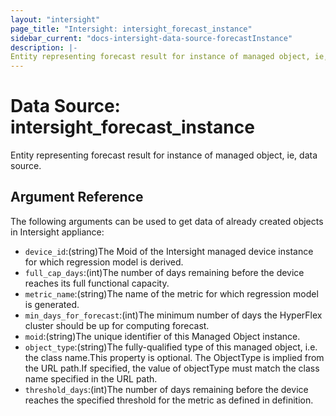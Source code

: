 ```yaml
---
layout: "intersight"
page_title: "Intersight: intersight_forecast_instance"
sidebar_current: "docs-intersight-data-source-forecastInstance"
description: |-
Entity representing forecast result for instance of managed object, ie, data source.
---
```


# Data Source: intersight_forecast_instance
Entity representing forecast result for instance of managed object, ie, data source.
## Argument Reference
The following arguments can be used to get data of already created objects in Intersight appliance:
* `device_id`:(string)The Moid of the Intersight managed device instance for which regression model is derived.
* `full_cap_days`:(int)The number of days remaining before the device reaches its full functional capacity.
* `metric_name`:(string)The name of the metric for which regression model is generated.
* `min_days_for_forecast`:(int)The minimum number of days the HyperFlex cluster should be up for computing forecast.
* `moid`:(string)The unique identifier of this Managed Object instance.
* `object_type`:(string)The fully-qualified type of this managed object, i.e. the class name.This property is optional. The ObjectType is implied from the URL path.If specified, the value of objectType must match the class name specified in the URL path.
* `threshold_days`:(int)The number of days remaining before the device reaches the specified threshold for the metric as defined in definition.
